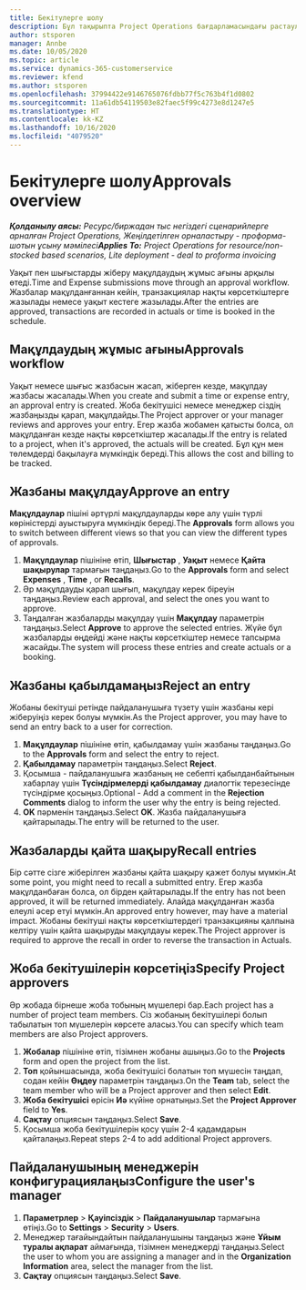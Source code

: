 ```yaml
---
title: Бекітулерге шолу
description: Бұл тақырыпта Project Operations бағдарламасындағы растаулармен жұмыс істеу туралы ақпарат берілген.
author: stsporen
manager: Annbe
ms.date: 10/05/2020
ms.topic: article
ms.service: dynamics-365-customerservice
ms.reviewer: kfend
ms.author: stsporen
ms.openlocfilehash: 37994422e9146765076fdbb77f5c763b4f1d0802
ms.sourcegitcommit: 11a61db54119503e82faec5f99c4273e8d1247e5
ms.translationtype: HT
ms.contentlocale: kk-KZ
ms.lasthandoff: 10/16/2020
ms.locfileid: "4079520"
---
```

# <a name="approvals-overview"></a><span data-ttu-id="ff463-103">Бекітулерге шолу</span><span class="sxs-lookup"><span data-stu-id="ff463-103">Approvals overview</span></span>

<span data-ttu-id="ff463-104">_**Қолданылу аясы:** Ресурс/биржадан тыс негіздегі сценарийлерге арналған Project Operations, Жеңілдетілген орналастыру - проформа-шотын ұсыну мәмілесі_</span><span class="sxs-lookup"><span data-stu-id="ff463-104">_**Applies To:** Project Operations for resource/non-stocked based scenarios, Lite deployment - deal to proforma invoicing_</span></span>

<span data-ttu-id="ff463-105">Уақыт пен шығыстарды жіберу мақұлдаудың жұмыс ағыны арқылы өтеді.</span><span class="sxs-lookup"><span data-stu-id="ff463-105">Time and Expense submissions move through an approval workflow.</span></span> <span data-ttu-id="ff463-106">Жазбалар мақұлданғаннан кейін, транзакциялар нақты көрсеткіштерге жазылады немесе уақыт кестеге жазылады.</span><span class="sxs-lookup"><span data-stu-id="ff463-106">After the entries are approved, transactions are recorded in actuals or time is booked in the schedule.</span></span>

## <a name="approvals-workflow"></a><span data-ttu-id="ff463-107">Мақұлдаудың жұмыс ағыны</span><span class="sxs-lookup"><span data-stu-id="ff463-107">Approvals workflow</span></span>
<span data-ttu-id="ff463-108">Уақыт немесе шығыс жазбасын жасап, жіберген кезде, мақұлдау жазбасы жасалады.</span><span class="sxs-lookup"><span data-stu-id="ff463-108">When you create and submit a time or expense entry, an approval entry is created.</span></span> <span data-ttu-id="ff463-109">Жоба бекітушісі немесе менеджер сіздің жазбаңызды қарап, мақұлдайды.</span><span class="sxs-lookup"><span data-stu-id="ff463-109">The Project approver or your manager reviews and approves your entry.</span></span> <span data-ttu-id="ff463-110">Егер жазба жобамен қатысты болса, ол мақұлданған кезде нақты көрсеткіштер жасалады.</span><span class="sxs-lookup"><span data-stu-id="ff463-110">If the entry is related to a project, when it's approved, the actuals will be created.</span></span> <span data-ttu-id="ff463-111">Бұл құн мен төлемдерді бақылауға мүмкіндік береді.</span><span class="sxs-lookup"><span data-stu-id="ff463-111">This allows the cost and billing to be tracked.</span></span> 

## <a name="approve-an-entry"></a><span data-ttu-id="ff463-112">Жазбаны мақұлдау</span><span class="sxs-lookup"><span data-stu-id="ff463-112">Approve an entry</span></span>
<span data-ttu-id="ff463-113">**Мақұлдаулар** пішіні әртүрлі мақұлдауларды көре алу үшін түрлі көріністерді ауыстыруға мүмкіндік береді.</span><span class="sxs-lookup"><span data-stu-id="ff463-113">The **Approvals** form allows you to switch between different views so that you can view the different types of approvals.</span></span>
  
1. <span data-ttu-id="ff463-114">**Мақұлдаулар** пішініне өтіп, **Шығыстар** , **Уақыт** немесе **Қайта шақырулар** тармағын таңдаңыз.</span><span class="sxs-lookup"><span data-stu-id="ff463-114">Go to the **Approvals** form and select **Expenses** , **Time** , or **Recalls**.</span></span>
2. <span data-ttu-id="ff463-115">Әр мақұлдауды қарап шығып, мақұлдау керек біреуін таңдаңыз.</span><span class="sxs-lookup"><span data-stu-id="ff463-115">Review each approval, and select the ones you want to approve.</span></span>
3. <span data-ttu-id="ff463-116">Таңдалған жазбаларды мақұлдау үшін **Мақұлдау** параметрін таңдаңыз.</span><span class="sxs-lookup"><span data-stu-id="ff463-116">Select **Approve** to approve the selected entries.</span></span>
<span data-ttu-id="ff463-117">Жүйе бұл жазбаларды өңдейді және нақты көрсеткіштер немесе тапсырма жасайды.</span><span class="sxs-lookup"><span data-stu-id="ff463-117">The system will process these entries and create actuals or a booking.</span></span>

## <a name="reject-an-entry"></a><span data-ttu-id="ff463-118">Жазбаны қабылдамаңыз</span><span class="sxs-lookup"><span data-stu-id="ff463-118">Reject an entry</span></span>
<span data-ttu-id="ff463-119">Жобаны бекітуші ретінде пайдаланушыға түзету үшін жазбаны кері жіберуіңіз керек болуы мүмкін.</span><span class="sxs-lookup"><span data-stu-id="ff463-119">As the Project approver, you may have to send an entry back to a user for correction.</span></span>
  
1. <span data-ttu-id="ff463-120">**Мақұлдаулар** пішініне өтіп, қабылдамау үшін жазбаны таңдаңыз.</span><span class="sxs-lookup"><span data-stu-id="ff463-120">Go to the **Approvals** form and select the entry to reject.</span></span> 
2. <span data-ttu-id="ff463-121">**Қабылдамау** параметрін таңдаңыз.</span><span class="sxs-lookup"><span data-stu-id="ff463-121">Select **Reject**.</span></span>
3. <span data-ttu-id="ff463-122">Қосымша - пайдаланушыға жазбаның не себепті қабылданбайтынын хабарлау үшін **Түсіндірмелерді қабылдамау** диалогтік терезесінде түсіндірме қосыңыз.</span><span class="sxs-lookup"><span data-stu-id="ff463-122">Optional - Add a comment in the **Rejection Comments** dialog to inform the user why the entry is being rejected.</span></span>
4. <span data-ttu-id="ff463-123">**OK** пәрменін таңдаңыз.</span><span class="sxs-lookup"><span data-stu-id="ff463-123">Select **OK**.</span></span> <span data-ttu-id="ff463-124">Жазба пайдаланушыға қайтарылады.</span><span class="sxs-lookup"><span data-stu-id="ff463-124">The entry will be returned to the user.</span></span>
  
## <a name="recall-entries"></a><span data-ttu-id="ff463-125">Жазбаларды қайта шақыру</span><span class="sxs-lookup"><span data-stu-id="ff463-125">Recall entries</span></span>
<span data-ttu-id="ff463-126">Бір сәтте сізге жіберілген жазбаны қайта шақыру қажет болуы мүмкін.</span><span class="sxs-lookup"><span data-stu-id="ff463-126">At some point, you might need to recall a submitted entry.</span></span> <span data-ttu-id="ff463-127">Егер жазба мақұлданбаған болса, ол бірден қайтарылады.</span><span class="sxs-lookup"><span data-stu-id="ff463-127">If the entry has not been approved, it will be returned immediately.</span></span> <span data-ttu-id="ff463-128">Алайда мақұлданған жазба елеулі әсер етуі мүмкін.</span><span class="sxs-lookup"><span data-stu-id="ff463-128">An approved entry however, may have a material impact.</span></span> <span data-ttu-id="ff463-129">Жобаны бекітуші нақты көрсеткіштердегі транзакцияны қалпына келтіру үшін қайта шақыруды мақұлдауы керек.</span><span class="sxs-lookup"><span data-stu-id="ff463-129">The Project approver is required to approve the recall in order to reverse the transaction in Actuals.</span></span>

## <a name="specify-project-approvers"></a><span data-ttu-id="ff463-130">Жоба бекітушілерін көрсетіңіз</span><span class="sxs-lookup"><span data-stu-id="ff463-130">Specify Project approvers</span></span>
<span data-ttu-id="ff463-131">Әр жобада бірнеше жоба тобының мүшелері бар.</span><span class="sxs-lookup"><span data-stu-id="ff463-131">Each project has a number of project team members.</span></span> <span data-ttu-id="ff463-132">Сіз жобаның бекітушілері болып табылатын топ мүшелерін көрсете аласыз.</span><span class="sxs-lookup"><span data-stu-id="ff463-132">You can specify which team members are also Project approvers.</span></span>

1. <span data-ttu-id="ff463-133">**Жобалар** пішініне өтіп, тізімнен жобаны ашыңыз.</span><span class="sxs-lookup"><span data-stu-id="ff463-133">Go to the **Projects** form and open the project from the list.</span></span>
2. <span data-ttu-id="ff463-134">**Топ** қойыншасында, жоба бекітушісі болатын топ мүшесін таңдап, содан кейін **Өңдеу** параметрін таңдаңыз.</span><span class="sxs-lookup"><span data-stu-id="ff463-134">On the **Team** tab, select the team member who will be a Project approver and then select **Edit**.</span></span>
3. <span data-ttu-id="ff463-135">**Жоба бекітушісі** өрісін **Иә** күйіне орнатыңыз.</span><span class="sxs-lookup"><span data-stu-id="ff463-135">Set the **Project Approver** field to **Yes**.</span></span>
4. <span data-ttu-id="ff463-136">**Сақтау** опциясын таңдаңыз.</span><span class="sxs-lookup"><span data-stu-id="ff463-136">Select **Save**.</span></span>
5. <span data-ttu-id="ff463-137">Қосымша жоба бекітушілерін қосу үшін 2-4 қадамдарын қайталаңыз.</span><span class="sxs-lookup"><span data-stu-id="ff463-137">Repeat steps 2-4 to add additional Project approvers.</span></span>

## <a name="configure-the-users-manager"></a><span data-ttu-id="ff463-138">Пайдаланушының менеджерін конфигурациялаңыз</span><span class="sxs-lookup"><span data-stu-id="ff463-138">Configure the user's manager</span></span>

1. <span data-ttu-id="ff463-139">**Параметрлер** > **Қауіпсіздік** > **Пайдаланушылар** тармағына өтіңіз.</span><span class="sxs-lookup"><span data-stu-id="ff463-139">Go to **Settings** > **Security** > **Users**.</span></span>
2. <span data-ttu-id="ff463-140">Менеджер тағайындайтын пайдаланушыны таңдаңыз және **Ұйым туралы ақпарат** аймағында, тізімнен менеджерді таңдаңыз.</span><span class="sxs-lookup"><span data-stu-id="ff463-140">Select the user to whom you are assigning a manager and in the **Organization Information** area, select the manager from the list.</span></span> 
3. <span data-ttu-id="ff463-141">**Сақтау** опциясын таңдаңыз.</span><span class="sxs-lookup"><span data-stu-id="ff463-141">Select **Save**.</span></span>


